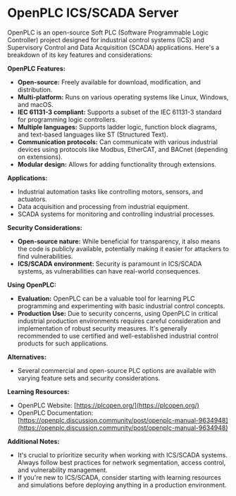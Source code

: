 # OpenPLC ICS/SCADA Server

OpenPLC is an open-source Soft PLC (Software Programmable Logic Controller) project designed for industrial control systems (ICS) and Supervisory Control and Data Acquisition (SCADA) applications. Here's a breakdown of its key features and considerations:

**OpenPLC Features:**

* **Open-source:** Freely available for download, modification, and distribution.
* **Multi-platform:** Runs on various operating systems like Linux, Windows, and macOS.
* **IEC 61131-3 compliant:** Supports a subset of the IEC 61131-3 standard for programming logic controllers.
* **Multiple languages:** Supports ladder logic, function block diagrams, and text-based languages like ST (Structured Text).
* **Communication protocols:** Can communicate with various industrial devices using protocols like Modbus, EtherCAT, and BACnet (depending on extensions).
* **Modular design:** Allows for adding functionality through extensions.

**Applications:**

* Industrial automation tasks like controlling motors, sensors, and actuators.
* Data acquisition and processing from industrial equipment.
* SCADA systems for monitoring and controlling industrial processes.

**Security Considerations:**

* **Open-source nature:** While beneficial for transparency, it also means the code is publicly available, potentially making it easier for attackers to find vulnerabilities.
* **ICS/SCADA environment:**  Security is paramount in ICS/SCADA systems, as vulnerabilities can have real-world consequences.

**Using OpenPLC:**

* **Evaluation:** OpenPLC can be a valuable tool for learning PLC programming and experimenting with basic industrial control concepts.
* **Production Use:** Due to security concerns, using OpenPLC in critical industrial production environments requires careful consideration and implementation of robust security measures. It's generally recommended to use certified and well-established industrial control products for such applications.

**Alternatives:**

* Several commercial and open-source PLC options are available with varying feature sets and security considerations.

**Learning Resources:**

* OpenPLC Website: [https://plcopen.org/](https://plcopen.org/)
* OpenPLC Documentation: [https://openplc.discussion.community/post/openplc-manual-9634948](https://openplc.discussion.community/post/openplc-manual-9634948)

**Additional Notes:**

* It's crucial to prioritize security when working with ICS/SCADA systems. Always follow best practices for network segmentation, access control, and vulnerability management.
* If you're new to ICS/SCADA, consider starting with learning resources and simulations before deploying anything in a production environment.

